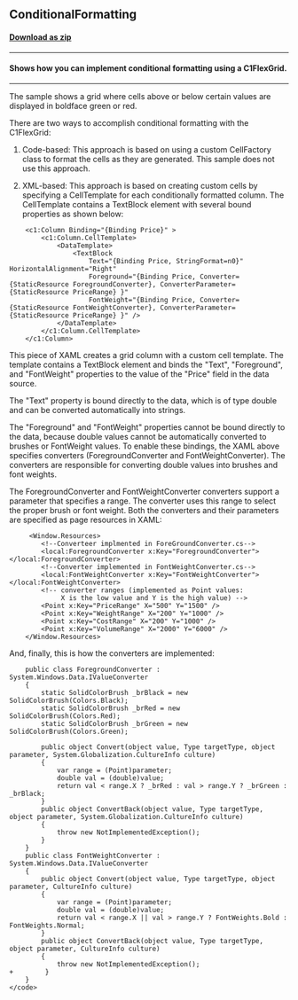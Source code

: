## ConditionalFormatting
#### [Download as zip](https://downgit.github.io/#/home?url=https://github.com/GrapeCity/ComponentOne-WPF-Samples/tree/master/NET_4.5.2/C1.WPF.FlexGrid/CS/ConditionalFormatting)
____
#### Shows how you can implement conditional formatting using a C1FlexGrid.
____
The sample shows a grid where cells above or below certain values are displayed
in boldface green or red.

There are two ways to accomplish conditional formatting with the C1FlexGrid:

1) Code-based: This approach is based on using a custom CellFactory class to 
format the cells as they are generated. This sample does not use this approach.

2) XML-based: This approach is based on creating custom cells by specifying a
CellTemplate for each conditionally formatted column. The CellTemplate contains
a TextBlock element with several bound properties as shown below:

```
    <c1:Column Binding="{Binding Price}" >
        <c1:Column.CellTemplate>
            <DataTemplate>
                <TextBlock 
                    Text="{Binding Price, StringFormat=n0}" HorizontalAlignment="Right" 
                    Foreground="{Binding Price, Converter={StaticResource ForegroundConverter}, ConverterParameter={StaticResource PriceRange} }" 
                    FontWeight="{Binding Price, Converter={StaticResource FontWeightConverter}, ConverterParameter={StaticResource PriceRange} }" />
            </DataTemplate>
        </c1:Column.CellTemplate>
    </c1:Column>
```
This piece of XAML creates a grid column with a custom cell template. The template 
contains a TextBlock element and binds the "Text", "Foreground", and "FontWeight" properties
to the value of the "Price" field in the data source.

The "Text" property is bound directly to the data, which is of type double and can be converted
automatically into strings.

The "Foreground" and "FontWeight" properties cannot be bound directly to the data, because double
values cannot be automatically converted to brushes or FontWeight values. To enable these bindings,
the XAML above specifies converters (ForegroundConverter and FontWeightConverter). The converters
are responsible for converting double values into brushes and font weights.

The ForegroundConverter and FontWeightConverter converters support a parameter that specifies a 
range. The converter uses this range to select the proper brush or font weight. Both the converters
and their parameters are specified as page resources in XAML:

```
     <Window.Resources>
        <!--Converteer implmented in ForeGroundConverter.cs-->
        <local:ForegroundConverter x:Key="ForegroundConverter"></local:ForegroundConverter>
        <!--Converter implemented in FontWeightConverter.cs-->
        <local:FontWeightConverter x:Key="FontWeightConverter"></local:FontWeightConverter>
        <!-- converter ranges (implemented as Point values: 
             X is the low value and Y is the high value) -->
        <Point x:Key="PriceRange" X="500" Y="1500" />
        <Point x:Key="WeightRange" X="200" Y="1000" />
        <Point x:Key="CostRange" X="200" Y="1000" />
        <Point x:Key="VolumeRange" X="2000" Y="6000" />
    </Window.Resources>
```
And, finally, this is how the converters are implemented:

```
    public class ForegroundConverter : System.Windows.Data.IValueConverter
    {
        static SolidColorBrush _brBlack = new SolidColorBrush(Colors.Black);
        static SolidColorBrush _brRed = new SolidColorBrush(Colors.Red);
        static SolidColorBrush _brGreen = new SolidColorBrush(Colors.Green);

        public object Convert(object value, Type targetType, object parameter, System.Globalization.CultureInfo culture)
        {
            var range = (Point)parameter;
            double val = (double)value;
            return val < range.X ? _brRed : val > range.Y ? _brGreen : _brBlack;
        }
        public object ConvertBack(object value, Type targetType, object parameter, System.Globalization.CultureInfo culture)
        {
            throw new NotImplementedException();
        }
    }
    public class FontWeightConverter : System.Windows.Data.IValueConverter
    {
        public object Convert(object value, Type targetType, object parameter, CultureInfo culture)
        {
            var range = (Point)parameter;
            double val = (double)value;
            return val < range.X || val > range.Y ? FontWeights.Bold : FontWeights.Normal;
        }
        public object ConvertBack(object value, Type targetType, object parameter, CultureInfo culture)
        {
            throw new NotImplementedException();
+        }
    }
</code> 


